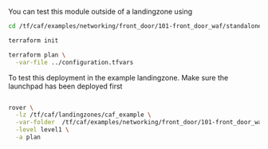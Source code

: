 You can test this module outside of a landingzone using

```bash
cd /tf/caf/examples/networking/front_door/101-front_door_waf/standalone

terraform init

terraform plan \
  -var-file ../configuration.tfvars


```

To test this deployment in the example landingzone. Make sure the launchpad has been deployed first

```bash

rover \
  -lz /tf/caf/landingzones/caf_example \
  -var-folder  /tf/caf/examples/networking/front_door/101-front_door_waf/ \
  -level level1 \
  -a plan

```